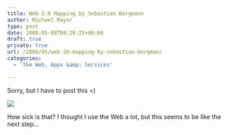 ```yaml
---
title: Web 2.0 Mapping by Sebastian Bergmann
author: Michael Mayer
type: post
date: 2008-05-08T00:28:25+00:00
draft: true
private: true
url: /2008/05/web-20-mapping-by-sebastian-bergman/
categories:
  - 'The Web, Apps &amp; Services'

---
```

Sorry, but I have to post this =)

[![][1]][2]

How sick is that? I thought I use the Web a lot, but this seems to be like the next step&#8230;

 [1]: http://farm3.static.flickr.com/2341/2460316209_090cf3052b.jpg?v=0
 [2]: http://flickr.com/photos/sebastian_bergmann/2460316209/